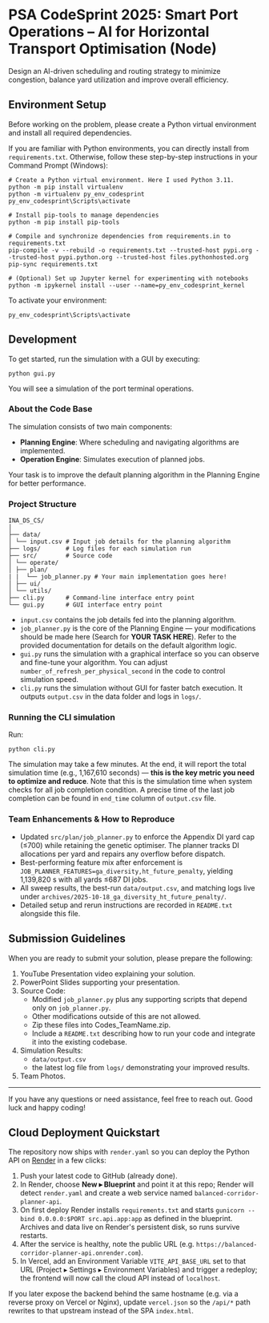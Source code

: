# PSA CodeSprint 2025: Smart Port Operations – AI for Horizontal Transport Optimisation (Node)

Design an AI-driven scheduling and routing strategy to minimize congestion, balance yard utilization and improve overall efficiency.

## Environment Setup

Before working on the problem, please create a Python virtual environment and install all required dependencies.

If you are familiar with Python environments, you can directly install from `requirements.txt`. Otherwise, follow these step-by-step instructions in your Command Prompt (Windows):

```shell
# Create a Python virtual environment. Here I used Python 3.11.
python -m pip install virtualenv
python -m virtualenv py_env_codesprint
py_env_codesprint\Scripts\activate

# Install pip-tools to manage dependencies
python -m pip install pip-tools

# Compile and synchronize dependencies from requirements.in to requirements.txt
pip-compile -v --rebuild -o requirements.txt --trusted-host pypi.org --trusted-host pypi.python.org --trusted-host files.pythonhosted.org
pip-sync requirements.txt

# (Optional) Set up Jupyter kernel for experimenting with notebooks
python -m ipykernel install --user --name=py_env_codesprint_kernel
```

To activate your environment:

```shell
py_env_codesprint\Scripts\activate
```

## Development

To get started, run the simulation with a GUI by executing:

```shell
python gui.py
```

You will see a simulation of the port terminal operations.

### About the Code Base

The simulation consists of two main components:

- **Planning Engine**: Where scheduling and navigating algorithms are implemented.
- **Operation Engine**: Simulates execution of planned jobs.

Your task is to improve the default planning algorithm in the Planning Engine for better performance.

### Project Structure

```
INA_DS_CS/
│
├── data/
│ └── input.csv # Input job details for the planning algorithm
├── logs/       # Log files for each simulation run
├── src/        # Source code
│ └── operate/
│ ├── plan/
| |  └── job_planner.py # Your main implementation goes here!
│ ├── ui/
│ └── utils/
├── cli.py      # Command-line interface entry point
└── gui.py      # GUI interface entry point
```

- `input.csv` contains the job details fed into the planning algorithm.
- `job_planner.py` is the core of the Planning Engine — your modifications should be made here (Search for **YOUR TASK HERE**). Refer to the provided documentation for details on the default algorithm logic.
- `gui.py` runs the simulation with a graphical interface so you can observe and fine-tune your algorithm. You can adjust `number_of_refresh_per_physical_second` in the code to control simulation speed.
- `cli.py` runs the simulation without GUI for faster batch execution. It outputs `output.csv` in the data folder and logs in `logs/`.

### Running the CLI simulation

Run:

```
python cli.py
```

The simulation may take a few minutes. At the end, it will report the total simulation time (e.g., 1,167,610 seconds) — **this is the key metric you need to optimize and reduce**. Note that this is the simulation time when system checks for all job completion condition. A precise time of the last job completion can be found in `end_time` column of `output.csv` file.

### Team Enhancements & How to Reproduce

- Updated `src/plan/job_planner.py` to enforce the Appendix DI yard cap (≤700) while retaining the genetic optimiser. The planner tracks DI allocations per yard and repairs any overflow before dispatch.
- Best-performing feature mix after enforcement is `JOB_PLANNER_FEATURES=ga_diversity,ht_future_penalty`, yielding 1,139,820 s with all yards ≤687 DI jobs.
- All sweep results, the best-run `data/output.csv`, and matching logs live under `archives/2025-10-18_ga_diversity_ht_future_penalty/`.
- Detailed setup and rerun instructions are recorded in `README.txt` alongside this file.

## Submission Guidelines

When you are ready to submit your solution, please prepare the following:

1. YouTube Presentation video explaining your solution.
2. PowerPoint Slides supporting your presentation.
3. Source Code:
   - Modified `job_planner.py` plus any supporting scripts that depend only on `job_planner.py`.
   - Other modifications outside of this are not allowed.
   - Zip these files into Codes_TeamName.zip.
   - Include a `README.txt` describing how to run your code and integrate it into the existing codebase.
4. Simulation Results:
   - `data/output.csv`
   - the latest log file from `logs/` demonstrating your improved results.
5. Team Photos.

---

If you have any questions or need assistance, feel free to reach out. Good luck and happy coding!

## Cloud Deployment Quickstart

The repository now ships with `render.yaml` so you can deploy the Python API on [Render](https://render.com/) in a few clicks:

1. Push your latest code to GitHub (already done).
2. In Render, choose **New ▸ Blueprint** and point it at this repo; Render will detect `render.yaml` and create a web service named `balanced-corridor-planner-api`.
3. On first deploy Render installs `requirements.txt` and starts `gunicorn --bind 0.0.0.0:$PORT src.api.app:app` as defined in the blueprint. Archives and data live on Render's persistent disk, so runs survive restarts.
4. After the service is healthy, note the public URL (e.g. `https://balanced-corridor-planner-api.onrender.com`).
5. In Vercel, add an Environment Variable `VITE_API_BASE_URL` set to that URL (Project ▸ Settings ▸ Environment Variables) and trigger a redeploy; the frontend will now call the cloud API instead of `localhost`.

If you later expose the backend behind the same hostname (e.g. via a reverse proxy on Vercel or Nginx), update `vercel.json` so the `/api/*` path rewrites to that upstream instead of the SPA `index.html`.
